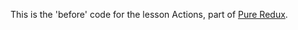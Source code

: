 This is the 'before' code for the lesson Actions, part of [Pure Redux](https://daveceddia.com/pure-redux/).
